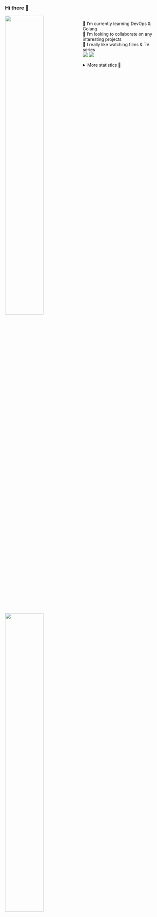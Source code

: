 ### Hi there 👋


[<img align="left" width="50%" src="https://github-readme-stats.vercel.app/api?username=rufusnufus&hide=issues&show_icons=true&count_private=true&theme=transparent&title_color=FF6F40&text_color=FBF9F8&icon_color=F48242&hide_border=true&hide_title=true#gh-dark-mode-only">](https://metrics.lecoq.io/rufusnufus#gh-dark-mode-only)
[<img align="left" width="50%" src="https://github-readme-stats.vercel.app/api?username=rufusnufus&hide=issues&show_icons=true&count_private=true&theme=transparent&title_color=FF6533&text_color=4D4644&icon_color=FF8038&hide_border=true&hide_title=true#gh-light-mode-only">](https://metrics.lecoq.io/rufusnufus#gh-light-mode-only)

<p>
  <br>
  🌱 I’m currently learning DevOps & Golang</br>
  👯 I’m looking to collaborate on any interesting projects</br>
  🎥 I really like watching films & TV series</br>
  <a href="https://linkedin.com/in/rufusnufus"><img src="https://img.shields.io/badge/linkedin-0077B5.svg?style=for-the-badge&logo=linkedin&logoColor=white"/></a>
  <a href="https://t.me/rufusnufus"><img src="https://img.shields.io/badge/-telegram-black?style=for-the-badge&color=blue&logo=telegram"/></a>
</p>

<p text-align="left">
<details>
  <summary>More statistics 👀</summary><br/>

<!--START_SECTION:waka-->
![Code Time](http://img.shields.io/badge/Code%20Time-397%20hrs%2046%20mins-blue)

![Profile Views](http://img.shields.io/badge/Profile%20Views-2-blue)

**I'm an Early 🐤** 

```text
🌞 Morning                5667 commits        █████░░░░░░░░░░░░░░░░░░░░   20.94 % 
🌆 Daytime                15663 commits       ██████████████░░░░░░░░░░░   57.88 % 
🌃 Evening                5004 commits        █████░░░░░░░░░░░░░░░░░░░░   18.49 % 
🌙 Night                  729 commits         █░░░░░░░░░░░░░░░░░░░░░░░░   02.69 % 
```
📅 **I'm Most Productive on Monday** 

```text
Monday                   5535 commits        █████░░░░░░░░░░░░░░░░░░░░   20.45 % 
Tuesday                  5047 commits        █████░░░░░░░░░░░░░░░░░░░░   18.65 % 
Wednesday                5437 commits        █████░░░░░░░░░░░░░░░░░░░░   20.09 % 
Thursday                 4758 commits        ████░░░░░░░░░░░░░░░░░░░░░   17.58 % 
Friday                   4763 commits        ████░░░░░░░░░░░░░░░░░░░░░   17.60 % 
Saturday                 628 commits         █░░░░░░░░░░░░░░░░░░░░░░░░   02.32 % 
Sunday                   895 commits         █░░░░░░░░░░░░░░░░░░░░░░░░   03.31 % 
```


📊 **This Week I Spent My Time On** 

```text
💬 Programming Languages: 
Terraform                2 hrs 40 mins       ███████░░░░░░░░░░░░░░░░░░   28.32 % 
HCL                      2 hrs 31 mins       ███████░░░░░░░░░░░░░░░░░░   26.65 % 
Python                   1 hr 32 mins        ████░░░░░░░░░░░░░░░░░░░░░   16.21 % 
Other                    48 mins             ██░░░░░░░░░░░░░░░░░░░░░░░   08.47 % 
YAML                     47 mins             ██░░░░░░░░░░░░░░░░░░░░░░░   08.32 % 

🔥 Editors: 
VS Code                  9 hrs 15 mins       ████████████████████████░   97.76 % 
iTerm2                   12 mins             █░░░░░░░░░░░░░░░░░░░░░░░░   02.24 % 
```

**I Mostly Code in Java** 

```text
Python                   19 repos            ███░░░░░░░░░░░░░░░░░░░░░░   12.58 % 
Smarty                   15 repos            ██░░░░░░░░░░░░░░░░░░░░░░░   09.93 % 
HCL                      6 repos             █░░░░░░░░░░░░░░░░░░░░░░░░   03.97 % 
HTML                     4 repos             █░░░░░░░░░░░░░░░░░░░░░░░░   02.65 % 
Mustache                 4 repos             █░░░░░░░░░░░░░░░░░░░░░░░░   02.65 % 
```




 Last Updated on 13/07/2023 01:15:20 UTC
<!--END_SECTION:waka-->

</details>
</p>
